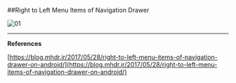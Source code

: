 ##Right to Left Menu Items of Navigation Drawer

![01](https://raw.githubusercontent.com/mhdr/AndroidSamples/master/090/images/01.png  "01")

***

**References**

[https://blog.mhdr.ir/2017/05/28/right-to-left-menu-items-of-navigation-drawer-on-android/](https://blog.mhdr.ir/2017/05/28/right-to-left-menu-items-of-navigation-drawer-on-android/) 
